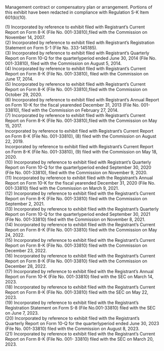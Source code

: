 Management contract or compensatory plan or arrangement. Portions of this exhibit have been redacted in compliance with Regulation S-K Item 601(b)(10).

(1) Incorporated by reference to exhibit filed with Registrant’s Current Report on Form 8-K (File No. 001-33810),filed with the Commission on November 14, 2007.   
(2) Incorporated by reference to exhibit filed with Registrant’s Registration Statement on Form S-1 (File No. 333-145185).   
(3) Incorporated by reference to exhibit filed with Registrant’s Quarterly Report on Form 10-Q for the quarterlyperiod ended June 30, 2014 (File No. 001-33810), filed with the Commission on August 5, 2014.   
(4) Incorporated by reference to exhibit filed with Registrant’s Current Report on Form 8-K (File No. 001-33810), filed with the Commission on June 17, 2014.   
(5) Incorporated by reference to exhibit filed with Registrant’s Current Report on Form 8-K (File No. 001-33810),filed with the Commission on October 29, 2020.   
(6) Incorporated by reference to exhibit filed with Registrant’s Annual Report on Form 10-K for the fiscal yearended December 31, 2013 (File No. 001-33810), filed with the Commission on February 27, 2014.   
(7) Incorporated by reference to exhibit filed with Registrant’s Current Report on Form 8-K (File No. 001-33810),filed with the Commission on May 15, 2017.   
Incorporated by reference to exhibit filed with Registrant’s Current Report on Form 8-K (File No. 001-33810), (8) filed with the Commission on August 22, 2019.   
Incorporated by reference to exhibit filed with Registrant’s Current Report on Form 8-K (File No. 001-33810), (9) filed with the Commission on May 18, 2020.   
(10) Incorporated by reference to exhibit filed with Registrant’s Quarterly Report on Form 10-Q for the quarterlyperiod ended September 30, 2020 (File No. 001-33810), filed with the Commission on November 9, 2020.   
(11) Incorporated by reference to exhibit filed with the Registrant’s Annual Report on Form 10-K for the fiscal yearended December 31, 2020 (File No. 001-33810) filed with the Commission on March 9, 2021.   
(12) Incorporated by reference to exhibit filed with the Registrant’s Current Report on Form 8-K (File No. 001-33810) filed with the Commission on September 2, 2021.   
(13) Incorporated by reference to exhibit filed with the Registrant’s Quarterly Report on Form 10-Q for the quarterlyperiod ended September 30, 2021 (File No. 001-33810) filed with the Commission on November 8, 2021.   
(14) Incorporated by reference to exhibit filed with the Registrant’s Current Report on Form 8-K (File No. 001-33810) filed with the Commission on May 24, 2022.   
(15) Incorporated by reference to exhibit filed with the Registrant’s Current Report on Form 8-K (File No. 001-33810) filed with the Commission on December 23, 2022.   
(16) Incorporated by reference to exhibit filed with the Registrant’s Current Report on Form 8-K (File No. 001-33810) filed with the Commission on December 28, 2022.   
(17) Incorporated by reference to exhibit filed with the Registrant’s Annual Report on Form 10-K (File No. 001-33810) filed with the SEC on March 14, 2023.   
(18) Incorporated by reference to exhibit filed with the Registrant’s Current Report on Form 8-K (File No. 001-33810) filed with the SEC on May 22, 2023.   
(19) Incorporated by reference to exhibit filed with the Registrant’s Registration Statement on Form S-8 (File No.001-33810) filed with the SEC on June 7, 2023.   
(20) Incorporated by reference to exhibit filed with the Registrant’s Quarterly Report on Form 10-Q for the quarterlyperiod ended June 30, 2023 (File No. 001-33810) filed with the Commission on August 8, 2023.   
(21) Incorporated by reference to exhibit filed with the Registrant’s Current Report on Form 8-K (File No. 001- 33810) filed with the SEC on March 20, 2023.